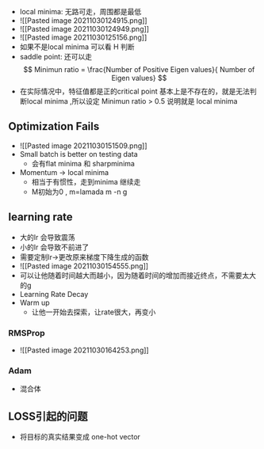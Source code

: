 - local minima: 无路可走，周围都是最低
- ![[Pasted image 20211030124915.png]]
- ![[Pasted image 20211030124949.png]]
- ![[Pasted image 20211030125156.png]]
- 如果不是local minima 可以看 H 判断
- saddle point: 还可以走
$$
Minimun ratio = \frac{Number of Positive Eigen values}{ Number of Eigen values}
$$
- 在实际情况中，特征值都是正的critical point 基本上是不存在的，就是无法判断local minima ,所以设定 Minimun ratio > 0.5 说明就是 local minima
## Optimization Fails
- ![[Pasted image 20211030151509.png]]
- Small batch is better on testing data
	- 会有flat minima 和 sharpminima
- Momentum -> local minima
	- 相当于有惯性，走到minima 继续走
	- M初始为0 , m=lamada m -n g

## learning rate
- 大的lr 会导致震荡
- 小的lr 会导致不前进了
- 需要定制lr->更改原来梯度下降生成的函数
- ![[Pasted image 20211030154555.png]]
- 可以让他随着时间越大而越小，因为随着时间的增加而接近终点，不需要太大的g
- Learning Rate Decay
- Warm up
	- 让他一开始去探索，让rate很大，再变小
### RMSProp
- ![[Pasted image 20211030164253.png]]
### Adam
- 混合体

## LOSS引起的问题
- 将目标的真实结果变成 one-hot vector